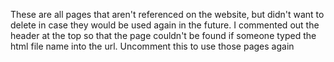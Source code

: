 These are all pages that aren't referenced on the website, but didn't want to delete in case they would be used again in the future.
I commented out the header at the top so that the page couldn't be found if someone typed the html file name into the url.
Uncomment this to use those pages again